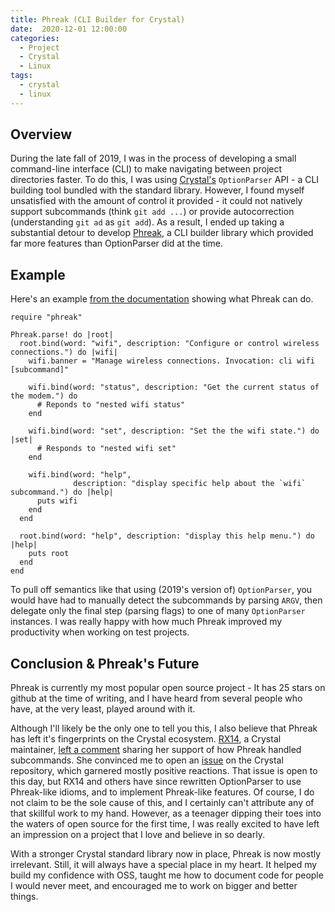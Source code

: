```yaml
---
title: Phreak (CLI Builder for Crystal)
date:  2020-12-01 12:00:00
categories:
  - Project
  - Crystal
  - Linux
tags:
  - crystal
  - linux
---
```


## Overview
During the late fall of 2019, I was in the process of developing a small command-line interface (CLI)
to make navigating between project directories faster. To do this, I was using [Crystal's](https://www.crystal-lang.org/)
`OptionParser` API - a CLI building tool bundled with the standard library. However, I found myself
unsatisfied with the amount of control it provided - it could not natively support subcommands (think `git add ...`) or
provide autocorrection (understanding `git ad` as `git add`). As a result, I ended up taking a substantial detour to
develop [Phreak](https://github.com/shinzlet/Phreak/), a CLI builder library which provided far more features than
OptionParser did at the time.

## Example
Here's an example [from the documentation](https://github.com/shinzlet/phreak#nested-subcommands) showing what Phreak can do.

```crystal
require "phreak"

Phreak.parse! do |root|
  root.bind(word: "wifi", description: "Configure or control wireless connections.") do |wifi|
    wifi.banner = "Manage wireless connections. Invocation: cli wifi [subcommand]"

    wifi.bind(word: "status", description: "Get the current status of the modem.") do
      # Reponds to "nested wifi status"
    end

    wifi.bind(word: "set", description: "Set the the wifi state.") do |set|
      # Responds to "nested wifi set"
    end

    wifi.bind(word: "help",
              description: "display specific help about the `wifi` subcommand.") do |help|
      puts wifi
    end
  end

  root.bind(word: "help", description: "display this help menu.") do |help|
    puts root
  end
end
```

To pull off semantics like that using (2019's version of) `OptionParser`, you would have had to manually detect
the subcommands by parsing `ARGV`, then delegate only the final step (parsing flags) to one of many `OptionParser`
instances. I was really happy with how much Phreak improved my productivity when working on test projects.

## Conclusion & Phreak's Future
Phreak is currently my most popular open source project - It has 25 stars on github at the time of writing,
and I have heard from several people who have, at the very least, played around with it.

Although I'll likely be the only one to tell you this, I also believe that Phreak has left it's fingerprints on the
Crystal ecosystem. [RX14](https://github.com/RX14), a Crystal maintainer, [left a comment](https://github.com/veelenga/awesome-crystal/pull/449#issuecomment-547630728)
sharing her support of how Phreak handled subcommands. She convinced me to open an [issue](https://github.com/crystal-lang/crystal/issues/8656)
on the Crystal repository, which garnered mostly positive reactions. That issue is open to this day, but
RX14 and others have since rewritten OptionParser to use Phreak-like idioms, and to implement Phreak-like
features. Of course, I do not claim to be the sole cause of this, and I certainly can't attribute any of that
skillful work to my hand. However, as a teenager dipping their toes into the waters of open source for the first time,
I was really excited to have left an impression on a project that I love and believe in so dearly.

With a stronger Crystal standard library now in place, Phreak is now mostly irrelevant. Still, it will always have
a special place in my heart. It helped my build my confidence
with OSS, taught me how to document code for people I would never meet, and encouraged me to work on bigger
and better things.